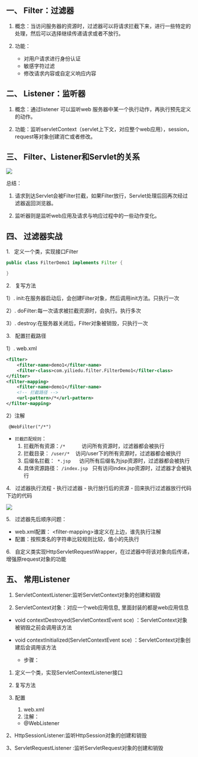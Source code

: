 
## 一、 Filter：过滤器

1. 概念：当访问服务器的资源时，过滤器可以将请求拦截下来，进行一些特定的处理，然后可以选择继续传递请求或者不放行。

2. 功能：
	- 对用户请求进行身份认证
	- 敏感字符过滤
	- 修改请求内容或自定义响应内容

## 二、 Listener：监听器

 1. 概念：通过listener 可以监听web 服务器中某一个执行动作，再执行预先定义的动作。

2. 功能：监听servletContext（servlet上下文，对应整个web应用），session，request等对象创建消亡或者修改。

## 三、 Filter、Listener和Servlet的关系

![](file:///C:/Users/mikey/AppData/Local/Temp/msohtmlclip1/01/clip_image002.jpg)

总结：

1. 请求到达Servlet会被Filter拦截，如果Filter放行，Servlet处理后回再次经过滤器返回浏览器。

2. 监听器则是监听web应用及请求与响应过程中的一些动作变化。

## 四、 过滤器实战     

1.   定义一个类，实现接口Filter

```java
public class FilterDemo1 implements Filter {

}
```

2.   复写方法

1）. init:在服务器启动后，会创建Filter对象，然后调用init方法。只执行一次

2）. doFilter:每一次请求被拦截资源时，会执行。执行多次

3）. destroy:在服务器关闭后，Filter对象被销毁，只执行一次

3.   配置拦截路径

1）. web.xml

```xml
<filter>  
	<filter-name>demo1</filter-name>  
	<filter-class>com.yiliedu.filter.FilterDemo1</filter-class>  
</filter>  
<filter-mapping>  
	<filter-name>demo1</filter-name>  
	<!-- 拦截路径 -->  
	<url-pattern>/*</url-pattern>  
</filter-mapping>
```

2）注解

` @WebFilter("/*")`

- `拦截匹配规则`：
	1. 拦截所有资源：`/*    `    访问所有资源时，过滤器都会被执行
	2. 拦截目录： `/user/*`    访问/user下的所有资源时，过滤器都会被执行
	3. 后缀名拦截：` *.jsp `    访问所有后缀名为jsp资源时，过滤器都会被执行
	4. 具体资源路径： `/index.jsp`   只有访问index.jsp资源时，过滤器才会被执行

4.   过滤器执行流程
	- 执行过滤器
	- 执行放行后的资源
	- 回来执行过滤器放行代码下边的代码

![](file:///C:/Users/mikey/AppData/Local/Temp/msohtmlclip1/01/clip_image004.jpg)

5.   过滤器先后顺序问题：
- web.xml配置： \<filter-mapping>谁定义在上边，谁先执行注解
- 配置：按照类名的字符串比较规则比较，值小的先执行

6.   自定义类实现HttpServletRequestWrapper，在过滤器中将该对象向后传递，增强原request对象的功能

## 五、 常用Listener

1. ServletContextListener:监听ServletContext对象的创建和销毁

2. ServletContext对象：对应一个web应用信息, 里面封装的都是web应用信息

* void contextDestroyed(ServletContextEvent sce) ：ServletContext对象被销毁之前会调用该方法

* void contextInitialized(ServletContextEvent sce) ：ServletContext对象创建后会调用该方法

  * 步骤：

1. 定义一个类，实现ServletContextListener接口

2. 复写方法

3. 配置
	1. web.xml
	2. 注解：
	 * @WebListener

2、HttpSessionListener:监听HttpSession对象的创建和销毁

3、ServletRequestListener :监听ServletRequest对象的创建和销毁